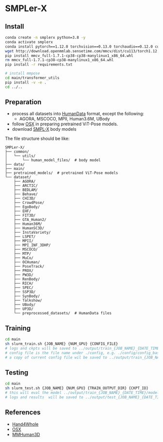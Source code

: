 # SMPLer-X

## Install
```bash
conda create -n smplerx python=3.8 -y
conda activate smplerx
conda install pytorch==1.12.0 torchvision==0.13.0 torchaudio==0.12.0 cudatoolkit=11.3 -c pytorch -y
wget http://download.openmmlab.sensetime.com/mmcv/dist/cu113/torch1.12.0/mmcv_full-1.7.1-cp38-cp38-manylinux1_x86_64.whl
pip install mmcv_full-1.7.1-cp38-cp38-manylinux1_x86_64.whl
rm mmcv_full-1.7.1-cp38-cp38-manylinux1_x86_64.whl
pip install -r requirements.txt

# install mmpose
cd main/transformer_utils
pip install -v -e .
cd ../..
```

## Preparation
- process all datasets into [HumanData](https://github.com/open-mmlab/mmhuman3d/blob/main/docs/human_data.md) format, except the following:
  - AGORA, MSCOCO, MPII, Human3.6M, UBody
- follow [OSX](https://github.com/IDEA-Research/OSX) in preparing pretrained ViT-Pose models. 
- download [SMPL-X](https://smpl-x.is.tue.mpg.de/) body models

The file structure should be like:
```
SMPLer-X/
├── common/
│   └── utils/
│       └── human_model_files/  # body model
├── data/
├── main/
├── pretrained_models/  # pretrained ViT-Pose models
└── dataset/  
    ├── AGORA/       
    ├── ARCTIC/      
    ├── BEDLAM/      
    ├── Behave/      
    ├── CHI3D/       
    ├── CrowdPose/   
    ├── EgoBody/     
    ├── EHF/         
    ├── FIT3D/                
    ├── GTA_Human2/           
    ├── Human36M/             
    ├── HumanSC3D/            
    ├── InstaVariety/         
    ├── LSPET/                
    ├── MPII/                 
    ├── MPI_INF_3DHP/         
    ├── MSCOCO/               
    ├── MTP/                    
    ├── MuCo/                   
    ├── OCHuman/                
    ├── PoseTrack/                
    ├── PROX/                   
    ├── PW3D/                   
    ├── RenBody/
    ├── RICH/
    ├── SPEC/
    ├── SSP3D/
    ├── SynBody/
    ├── Talkshow/
    ├── UBody/
    ├── UP3D/
    └── preprocessed_datasets/  # HumanData files
```

## Training
```bash
cd main
sh slurm_train.sh {JOB_NAME} {NUM_GPU} {CONFIG_FILE}
# logs and ckpts will be saved to ../output/train_{JOB_NAME}_{DATE_TIME}
# config file is the file name under ./config, e.g. ./config/config_base.py
# a copy of current config file wil be saved to ../output/train_{JOB_NAME}_{DATE_TIME}/code/config_base.py
```

## Testing
```bash
cd main
sh slurm_test.sh {JOB_NAME} {NUM_GPU} {TRAIN_OUTPUT_DIR} {CKPT_ID}
# this will eval the model ../output/train_{JOB_NAME}_{DATE_TIME}/model_dump/snapshot_{CKPT_ID}.pth.tar with confing ../output/train_{JOB_NAME}_{DATE_TIME}/code/config_base.py
# logs and results  will be saved to ../output/test_{JOB_NAME}_{DATE_TIME}
```

## References
- [Hand4Whole](https://github.com/mks0601/Hand4Whole_RELEASE)
- [OSX](https://github.com/IDEA-Research/OSX)
- [MMHuman3D](https://github.com/open-mmlab/mmhuman3d)